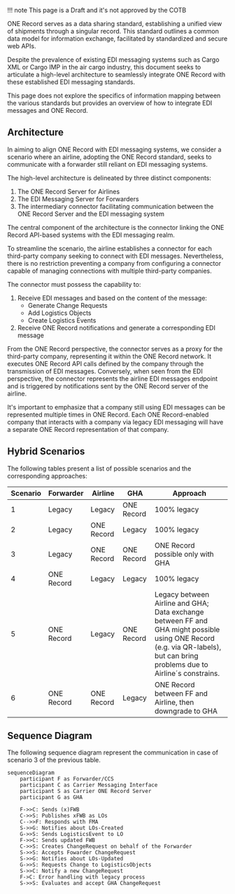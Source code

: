 !!! note
    This page is a Draft and it's not approved by the COTB

ONE Record serves as a data sharing standard, establishing a unified view of shipments through a singular record. This standard outlines a common data model for information exchange, facilitated by standardized and secure web APIs. 

Despite the prevalence of existing EDI messaging systems such as Cargo XML or Cargo IMP in the air cargo industry, this document seeks to articulate a high-level architecture to seamlessly integrate ONE Record with these established EDI messaging standards. 

This page does not explore the specifics of information mapping between the various standards but provides an overview of how to integrate EDI messages and ONE Record.

## Architecture 

In aiming to align ONE Record with EDI messaging systems, we consider a scenario where an airline, adopting the ONE Record standard, seeks to communicate with a forwarder still reliant on EDI messaging systems. 

The high-level architecture is delineated by three distinct components: 
1. The ONE Record Server for Airlines 
2. The EDI Messaging Server for Forwarders 
3. The intermediary connector facilitating communication between the ONE Record Server and the EDI messaging system 

The central component of the architecture is the connector linking the ONE Record API-based systems with the EDI messaging realm. 

To streamline the scenario, the airline establishes a connector for each third-party company seeking to connect with EDI messages. Nevertheless, there is no restriction preventing a company from configuring a connector capable of managing connections with multiple third-party companies. 

The connector must possess the capability to: 
1. Receive EDI messages and based on the content of the message:
	- Generate Change Requests
	- Add Logistics Objects 
	- Create Logistics Events
2. Receive ONE Record notifications and generate a corresponding EDI message 
 
From the ONE Record perspective, the connector serves as a proxy for the third-party company, representing it within the ONE Record network. It executes ONE Record API calls defined by the company through the transmission of EDI messages. Conversely, when seen from the EDI perspective, the connector represents the airline EDI messages endpoint and is triggered by notifications sent by the ONE Record server of the airline.

It's important to emphasize that a company still using EDI messages can be represented multiple times in ONE Record. Each ONE Record-enabled company that interacts with a company via legacy EDI messaging will have a separate ONE Record representation of that company.

## Hybrid Scenarios

The following tables present a list of possible scenarios and the corresponding approaches:

| **Scenario** | **Forwarder** | **Airline** | **GHA**    | **Approach**|
| ------------ | ------------- | ----------- | ---------- | ----------- |
| 1 | Legacy        | Legacy      | ONE Record | 100% legacy  |
| 2 | Legacy        | ONE Record  | Legacy     | 100% legacy  |
| 3 | Legacy        | ONE Record  | ONE Record | ONE Record possible only with GHA |
| 4 | ONE Record    | Legacy      | Legacy     | 100% legacy |
| 5 | ONE Record    | Legacy      | ONE Record | Legacy between Airline and GHA; Data exchange between FF and GHA might possible using ONE Record (e.g. via QR-labels), but can bring problems due to Airline´s constrains. |
| 6 | ONE Record    | ONE Record  | Legacy     | ONE Record between FF and Airline, then downgrade to GHA |

## Sequence Diagram

The following sequence diagram represent the communication in case of scenario 3 of the previous table.

```mermaid
sequenceDiagram
    participant F as Forwarder/CCS
    participant C as Carrier Messaging Interface
    participant S as Carrier ONE Record Server
    participant G as GHA

    F->>C: Sends (x)FWB
    C->>S: Publishes xFWB as LOs
    C-->>F: Responds with FMA
    S->>G: Notifies about LOs-Created
    G->>S: Sends LogisticsEvent to LO
    F->>C: Sends updated FWB
    C->>S: Creates ChangeRequest on behalf of the Forwarder
    S->>S: Accepts Fowarder ChangeRequest
    S->>G: Notifies about LOs-Updated
    G->>S: Requests Change to LogisticsObjects
    S->>C: Notify a new ChangeRequest 
    F->C: Error handling with legacy process
    S->>S: Evaluates and accept GHA ChangeRequest
```